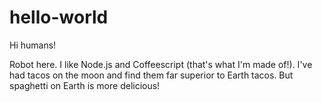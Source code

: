 # hello-world


Hi humans! 

Robot here. I like Node.js and Coffeescript (that's what I'm made of!).
I've had tacos on the moon and find them far superior to Earth tacos.
But spaghetti on Earth is more delicious!
